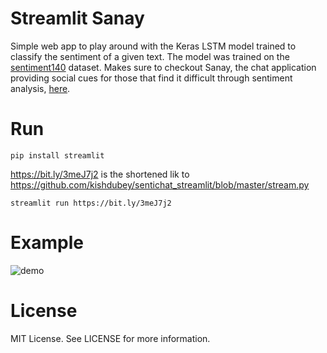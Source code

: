 # Streamlit Sanay
Simple web app to play around with the Keras LSTM model trained to classify the sentiment of a given text. The model was trained on the [sentiment140](https://www.kaggle.com/kazanova/sentiment140) dataset. Makes sure to checkout Sanay, the chat application providing social cues for those that find it difficult through sentiment analysis, [here](https://github.com/kishdubey/sentichat). 

# Run
```
pip install streamlit
```
https://bit.ly/3meJ7j2 is the shortened lik to https://github.com/kishdubey/sentichat_streamlit/blob/master/stream.py
```
streamlit run https://bit.ly/3meJ7j2
```
# Example
![demo](https://i.ibb.co/GcJXrfg/Hnet-image.gif)

# License
MIT License. See LICENSE for more information.
